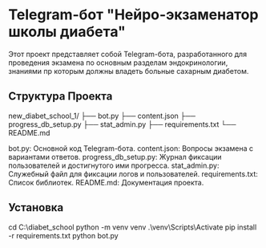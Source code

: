 # Telegram-бот "Нейро-экзаменатор школы диабета"

Этот проект представляет собой Telegram-бота, разработанного для проведения экзамена по основным разделам эндокринологии,
знаниями пр которым должны владеть больные сахарным диабетом.

## Структура Проекта

new_diabet_school_1/
├── bot.py
├── content.json
├── progress_db_setup.py
├── stat_admin.py
├── requirements.txt
└── README.md

bot.py: Основной код Telegram-бота.
content.json: Вопросы экзамена с вариантами ответов.
progress_db_setup.py: Журнал фиксации пользователей и достигнутого ими прогресса.
stat_admin.py: Служебный файл для фиксации логов и пользователей.
requirements.txt: Список библиотек.
README.md: Документация проекта.

## Установка

cd C:\diabet_school
python -m venv venv
.\venv\Scripts\Activate
pip install -r requirements.txt
python bot.py
